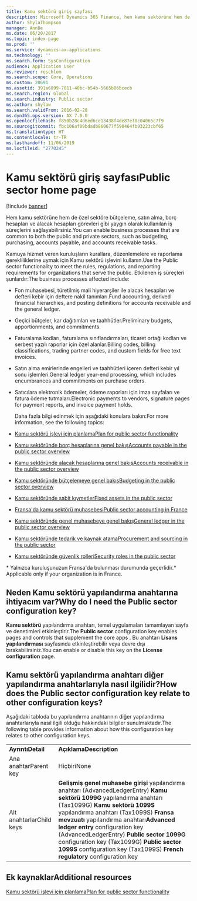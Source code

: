 ```yaml
---
title: Kamu sektörü giriş sayfası
description: Microsoft Dynamics 365 Finance, hem kamu sektörüne hem de özel sektöre bütçeleme, satın alma, borç hesapları ve alacak hesapları görevleri gibi yaygın olarak kullanılan iş süreçlerini sağlar.
author: ShylaThompson
manager: AnnBe
ms.date: 06/20/2017
ms.topic: index-page
ms.prod: ''
ms.service: dynamics-ax-applications
ms.technology: ''
ms.search.form: SysConfiguration
audience: Application User
ms.reviewer: roschlom
ms.search.scope: Core, Operations
ms.custom: 20691
ms.assetid: 391a6899-7011-40bc-b54b-5665b06bcecb
ms.search.region: Global
ms.search.industry: Public sector
ms.author: shylaw
ms.search.validFrom: 2016-02-28
ms.dyn365.ops.version: AX 7.0.0
ms.openlocfilehash: f850b28c4d6ed6ce13438f4de87ef0c04065c7f9
ms.sourcegitcommit: fbc106af09bdadb860677f590464fb93223cbf65
ms.translationtype: HT
ms.contentlocale: tr-TR
ms.lasthandoff: 11/06/2019
ms.locfileid: "2770245"
---
```

# <a name="public-sector-home-page"></a><span data-ttu-id="434ab-103">Kamu sektörü giriş sayfası</span><span class="sxs-lookup"><span data-stu-id="434ab-103">Public sector home page</span></span>

[!include [banner](../includes/banner.md)]

<span data-ttu-id="434ab-104">Hem kamu sektörüne hem de özel sektöre bütçeleme, satın alma, borç hesapları ve alacak hesapları görevleri gibi yaygın olarak kullanılan iş süreçlerini sağlayabilirsiniz.</span><span class="sxs-lookup"><span data-stu-id="434ab-104">You can enable business processes that are common to both the public and private sectors, such as budgeting, purchasing, accounts payable, and accounts receivable tasks.</span></span> 

<span data-ttu-id="434ab-105">Kamuya hizmet veren kuruluşların kurallara, düzenlemelere ve raporlama gerekliliklerine uymak için Kamu sektörü işlevini kullanın.</span><span class="sxs-lookup"><span data-stu-id="434ab-105">Use the Public sector functionality to meet the rules, regulations, and reporting requirements for organizations that serve the public.</span></span> <span data-ttu-id="434ab-106">Etkilenen iş süreçleri şunlardır:</span><span class="sxs-lookup"><span data-stu-id="434ab-106">The business processes affected include:</span></span> 

- <span data-ttu-id="434ab-107">Fon muhasebesi, türetilmiş mali hiyerarşiler ile alacak hesapları ve defteri kebir için deftere nakil tanımları.</span><span class="sxs-lookup"><span data-stu-id="434ab-107">Fund accounting, derived financial hierarchies, and posting definitions for accounts receivable and the general ledger.</span></span>
- <span data-ttu-id="434ab-108">Geçici bütçeler, kar dağıtımları ve taahhütler.</span><span class="sxs-lookup"><span data-stu-id="434ab-108">Preliminary budgets, apportionments, and commitments.</span></span>
- <span data-ttu-id="434ab-109">Faturalama kodları, faturalama sınıflandırmaları, ticaret ortağı kodları ve serbest yazılı raporlar için özel alanlar.</span><span class="sxs-lookup"><span data-stu-id="434ab-109">Billing codes, billing classifications, trading partner codes, and custom fields for free text invoices.</span></span>
- <span data-ttu-id="434ab-110">Satın alma emirlerinde engelleri ve taahhütleri içeren defteri kebir yıl sonu işlemleri.</span><span class="sxs-lookup"><span data-stu-id="434ab-110">General ledger year-end processing, which includes encumbrances and commitments on purchase orders.</span></span>
- <span data-ttu-id="434ab-111">Satıcılara elektronik ödemeler, ödeme raporları için imza sayfaları ve fatura ödeme tutmaları.</span><span class="sxs-lookup"><span data-stu-id="434ab-111">Electronic payments to vendors, signature pages for payment reports, and invoice payment holds.</span></span>

  <span data-ttu-id="434ab-112">Daha fazla bilgi edinmek için aşağıdaki konulara bakın:</span><span class="sxs-lookup"><span data-stu-id="434ab-112">For more information, see the following topics:</span></span>

- [<span data-ttu-id="434ab-113">Kamu sektörü işlevi için planlama</span><span class="sxs-lookup"><span data-stu-id="434ab-113">Plan for public sector functionality</span></span>](plan-public-sector-functionality.md)
- [<span data-ttu-id="434ab-114">Kamu sektöründe borç hesaplarına genel bakış</span><span class="sxs-lookup"><span data-stu-id="434ab-114">Accounts payable in the public sector overview</span></span>](accounts-payable-public-sector.md)
- [<span data-ttu-id="434ab-115">Kamu sektöründe alacak hesaplarına genel bakış</span><span class="sxs-lookup"><span data-stu-id="434ab-115">Accounts receivable in the public sector overview</span></span>](accounts-receivable-public-sector.md)
- [<span data-ttu-id="434ab-116">Kamu sektöründe bütçelemeye genel bakış</span><span class="sxs-lookup"><span data-stu-id="434ab-116">Budgeting in the public sector overview</span></span>](budgeting-public-sector.md)
- [<span data-ttu-id="434ab-117">Kamu sektöründe sabit kıymetler</span><span class="sxs-lookup"><span data-stu-id="434ab-117">Fixed assets in the public sector</span></span>](fixed-asset-public-sector.md)
- [<span data-ttu-id="434ab-118">Fransa'da kamu sektörü muhasebesi</span><span class="sxs-lookup"><span data-stu-id="434ab-118">Public sector accounting in France</span></span>](../localizations/emea-fra-public-sector-accounting.md)
- [<span data-ttu-id="434ab-119">Kamu sektöründe genel muhasebeye genel bakış</span><span class="sxs-lookup"><span data-stu-id="434ab-119">General ledger in the public sector overview</span></span>](general-ledger-public-sector.md)
- [<span data-ttu-id="434ab-120">Kamu sektöründe tedarik ve kaynak atama</span><span class="sxs-lookup"><span data-stu-id="434ab-120">Procurement and sourcing in the public sector</span></span>](procurement-sourcing-public-sector.md)
- [<span data-ttu-id="434ab-121">Kamu sektöründe güvenlik rolleri</span><span class="sxs-lookup"><span data-stu-id="434ab-121">Security roles in the public sector</span></span>](security-roles-public-sector.md)

<span data-ttu-id="434ab-122">\* Yalnızca kuruluşunuzun Fransa'da bulunması durumunda geçerlidir.</span><span class="sxs-lookup"><span data-stu-id="434ab-122">\* Applicable only if your organization is in France.</span></span>

## <a name="why-do-i-need-the-public-sector-configuration-key"></a><span data-ttu-id="434ab-123">Neden Kamu sektörü yapılandırma anahtarına ihtiyacım var?</span><span class="sxs-lookup"><span data-stu-id="434ab-123">Why do I need the Public sector configuration key?</span></span>
<span data-ttu-id="434ab-124">**Kamu sektörü** yapılandırma anahtarı, temel uygulamaları tamamlayan sayfa ve denetimleri etkinleştirir.</span><span class="sxs-lookup"><span data-stu-id="434ab-124">The **Public sector** configuration key enables pages and controls that supplement the core apps .</span></span> <span data-ttu-id="434ab-125">Bu anahtarı **Lisans yapılandırması** sayfasında etkinleştirebilir veya devre dışı bırakabilirsiniz.</span><span class="sxs-lookup"><span data-stu-id="434ab-125">You can enable or disable this key on the **License configuration** page.</span></span>

## <a name="how-does-the-public-sector-configuration-key-relate-to-other-configuration-keys"></a><span data-ttu-id="434ab-126">Kamu sektörü yapılandırma anahtarı diğer yapılandırma anahtarlarıyla nasıl ilgilidir?</span><span class="sxs-lookup"><span data-stu-id="434ab-126">How does the Public sector configuration key relate to other configuration keys?</span></span>
<span data-ttu-id="434ab-127">Aşağıdaki tabloda bu yapılandırma anahtarının diğer yapılandırma anahtarlarıyla nasıl ilgili olduğu hakkındaki bilgiler sunulmaktadır.</span><span class="sxs-lookup"><span data-stu-id="434ab-127">The following table provides information about how this configuration key relates to other configuration keys.</span></span>

|            |                                                                                                                                                                                                                     |
|------------|---------------------------------------------------------------------------------------------------------------------------------------------------------------------------------------------------------------------|
| <span data-ttu-id="434ab-128">**Ayrıntı**</span><span class="sxs-lookup"><span data-stu-id="434ab-128">**Detail**</span></span> | <span data-ttu-id="434ab-129">**Açıklama**</span><span class="sxs-lookup"><span data-stu-id="434ab-129">**Description**</span></span>                                                                                                                                                                                                     |
| <span data-ttu-id="434ab-130">Ana anahtar</span><span class="sxs-lookup"><span data-stu-id="434ab-130">Parent key</span></span> | <span data-ttu-id="434ab-131">Hiçbiri</span><span class="sxs-lookup"><span data-stu-id="434ab-131">None</span></span>                                                                                                                                                                                                                |
| <span data-ttu-id="434ab-132">Alt anahtarlar</span><span class="sxs-lookup"><span data-stu-id="434ab-132">Child keys</span></span> | <span data-ttu-id="434ab-133">**Gelişmiş genel muhasebe girişi** yapılandırma anahtarı (AdvancedLedgerEntry) **Kamu sektörü 1099G** yapılandırma anahtarı (Tax1099G) **Kamu sektörü 1099S** yapılandırma anahtarı (Tax1099S) **Fransa mevzuatı** yapılandırma anahtarı</span><span class="sxs-lookup"><span data-stu-id="434ab-133">**Advanced ledger entry** configuration key (AdvancedLedgerEntry) **Public sector 1099G** configuration key (Tax1099G) **Public sector 1099S** configuration key (Tax1099S) **French regulatory** configuration key</span></span> |


<a name="additional-resources"></a><span data-ttu-id="434ab-134">Ek kaynaklar</span><span class="sxs-lookup"><span data-stu-id="434ab-134">Additional resources</span></span>
--------

[<span data-ttu-id="434ab-135">Kamu sektörü işlevi için planlama</span><span class="sxs-lookup"><span data-stu-id="434ab-135">Plan for public sector functionality</span></span>](plan-public-sector-functionality.md)



